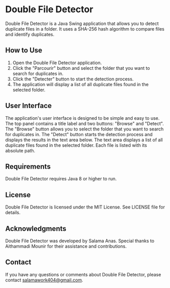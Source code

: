 # Double File Detector

Double File Detector is a Java Swing application that allows you to detect duplicate files in a folder. It uses a SHA-256 hash algorithm to compare files and identify duplicates.

## How to Use

1. Open the Double File Detector application.
2. Click the "Parcourir" button and select the folder that you want to search for duplicates in.
3. Click the "Detecter" button to start the detection process.
4. The application will display a list of all duplicate files found in the selected folder.

## User Interface

The application's user interface is designed to be simple and easy to use. The top panel contains a title label and two buttons: "Browse" and "Detect".
The "Browse" button allows you to select the folder that you want to search for duplicates in. The "Detect" button starts the detection process and displays the results in the text area below.
The text area displays a list of all duplicate files found in the selected folder. Each file is listed with its absolute path.

## Requirements

Double File Detector requires Java 8 or higher to run.

## License

Double File Detector is licensed under the MIT License. See LICENSE file for details.

## Acknowledgments

Double File Detector was developed by Salama Anas. Special thanks to Aithammadi Mounir for their assistance and contributions.

## Contact

If you have any questions or comments about Double File Detector, please contact salamawork404@gmail.com.
